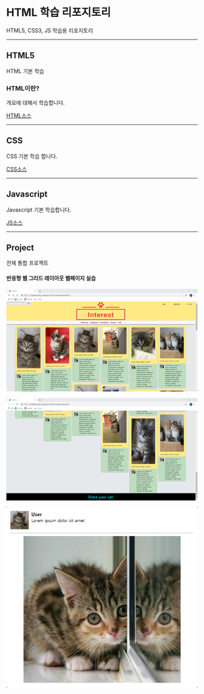 # HTML 학습 리포지토리
HTML5, CSS3, JS 학습용 리포지토리

------------

## HTML5
HTML 기본 학습


### HTML이란?
개요에 대해서 학습합니다.

[HTML소스](https://github.com/zizi0308/StudyHtml/commit/38baa479ec68caa5b686e784455258944ac51a93)

---------------

## CSS
CSS 기본 학습 합니다.

[CSS소스](https://github.com/zizi0308/StudyHtml/tree/main/02_CSS)

----------------

## Javascript
Javascript 기본 학습합니다.

[JS소스](https://github.com/zizi0308/StudyHtml/tree/main/03_JavaScript)

----------------

## Project
전체 통합 프로젝트

#### 반응형 웹 그리드 레이아웃 웹페이지 실습
![결과1](https://github.com/zizi0308/StudyHtml/blob/main/ref_image/result01.png "전체 레이아웃")

![결과2](https://github.com/zizi0308/StudyHtml/blob/main/ref_image/Result03.png "하단 레이아웃")

![결과3](https://github.com/zizi0308/StudyHtml/blob/main/ref_image/result02.png "팝업 레이아웃")


